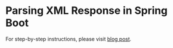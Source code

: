 # Parsing XML Response in Spring Boot

For step-by-step instructions, please visit [blog post](https://attacomsian.com/blog/parsing-xml-response-spring-boot).
